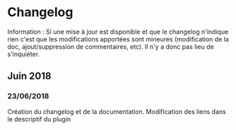 # Changelog

Information : Si une mise à jour est disponible et que le changelog n'indique rien c'est que les modifications apportées sont mineures (modification de la doc, ajout/suppression de commentaires, etc). Il n'y a donc pas lieu de s'inquiéter.

## Juin 2018

### 23/06/2018 
Création du changelog et de la documentation. Modification des liens dans le descriptif du plugin